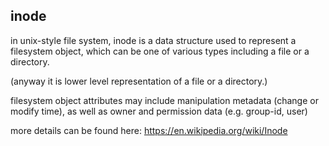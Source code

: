 inode
---------------------

in unix-style file system, inode is a data structure used to represent a filesystem object,
which can be one of various types including a file or a directory.

(anyway it is lower level representation of a file or a directory.)

filesystem object attributes may include manipulation metadata (change or modify time),
as well as owner and permission data (e.g. group-id, user)

more details can be found here: https://en.wikipedia.org/wiki/Inode
